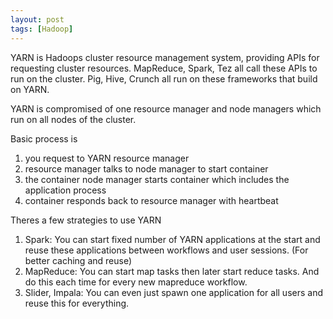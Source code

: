 ```yaml
---
layout: post
tags: [Hadoop]
---
```

YARN is Hadoops cluster resource management system, providing APIs for requesting cluster resources. MapReduce, Spark, Tez all call these APIs to run on the cluster. Pig, Hive, Crunch all run on these frameworks that build on YARN.

YARN is compromised of one resource manager and node managers which run on all nodes of the cluster.

Basic process is
1. you request to YARN resource manager
2. resource manager talks to node manager to start container
3. the container node manager starts container which includes the application process
4. container responds back to resource manager with heartbeat

Theres a few strategies to use YARN
1. Spark: You can start fixed number of YARN applications at the start and reuse these applications between workflows and user sessions. (For better caching and reuse)
2. MapReduce: You can start map tasks then later start reduce tasks. And do this each time for every new mapreduce workflow.
3. Slider, Impala: You can even just spawn one application for all users and reuse this for everything.


